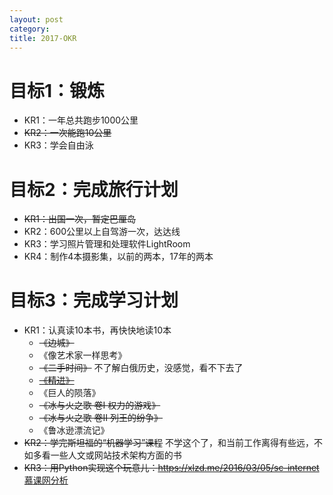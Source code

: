 ```yaml
---
layout: post
category: 
title: 2017-OKR
---
```


# 目标1：锻炼 

- KR1：一年总共跑步1000公里
- ~~KR2：一次能跑10公里~~
- KR3：学会自由泳

# 目标2：完成旅行计划

- ~~KR1：出国一次，暂定巴厘岛~~
- KR2：600公里以上自驾游一次，达达线
- KR3：学习照片管理和处理软件LightRoom
- KR4：制作4本摄影集，以前的两本，17年的两本

# 目标3：完成学习计划

- KR1：认真读10本书，再快快地读10本
  - ~~《边城》~~
  - 《像艺术家一样思考》
  - ~~《二手时间》~~ 不了解白俄历史，没感觉，看不下去了
  - [~~《精进》~~](http://laichendong.com/%E8%AF%BB%E4%B9%A6%E7%AC%94%E8%AE%B0/2017/04/18/jing-jin/)
  - 《巨人的陨落》
  - ~~《冰与火之歌 卷I 权力的游戏》~~
  - ~~《冰与火之歌 卷II 列王的纷争》~~
  - 《鲁冰逊漂流记》
- ~~KR2：学完斯坦福的“机器学习”课程~~ 不学这个了，和当前工作离得有些远，不如多看一些人文或网站技术架构方面的书  
- ~~KR3：用Python实现这个玩意儿：https://xlzd.me/2016/03/05/sc-internet~~ [慕课网分析](http://laichendong.com/python/2017/03/13/imooc-analyse-by-python/)

